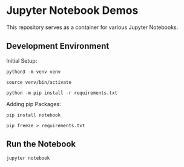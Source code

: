 # Jupyter Notebook Demos

This repository serves as a container for various Jupyter Notebooks. 

## Development Environment

Initial Setup:

```
python3 -m venv venv

source venv/bin/activate

python -m pip install -r requirements.txt
```

Adding pip Packages:

```
pip install notebook

pip freeze > requirements.txt
```

## Run the Notebook

```
jupyter notebook
```